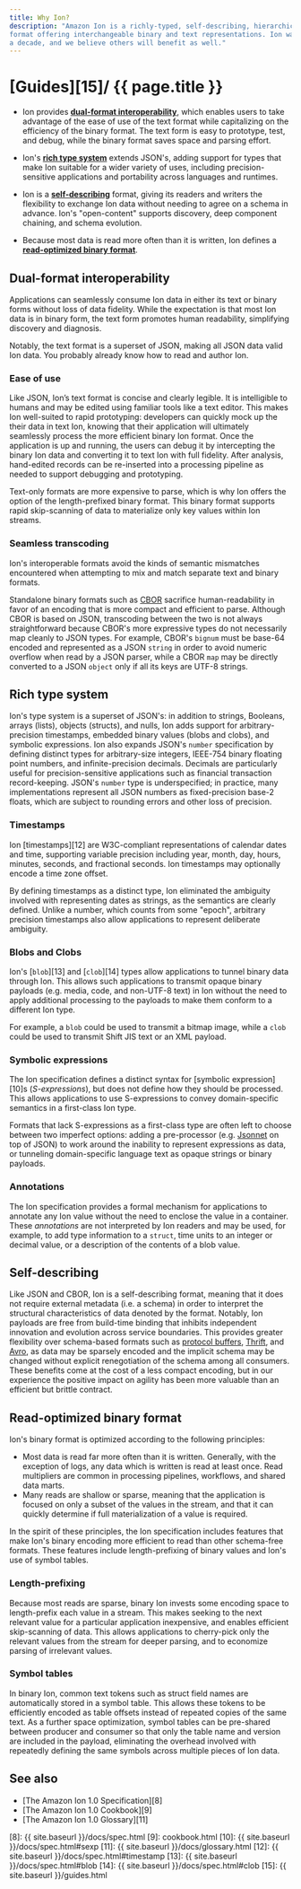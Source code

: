 ```yaml
---
title: Why Ion?
description: "Amazon Ion is a richly-typed, self-describing, hierarchical data serialization
format offering interchangeable binary and text representations. Ion was built to address rapid development, decoupling, and efficiency challenges faced every day while engineering large-scale, service-oriented architectures. Ion has been addressing these challenges within Amazon for nearly
a decade, and we believe others will benefit as well."
---
```


# [Guides][15]/  {{ page.title }}
 
  * Ion provides **[dual-format interoperability](#dual-format-interoperability)**, which enables users to take
    advantage of the ease of use of the text format while capitalizing on the
    efficiency of the binary format. The text form is easy to prototype, test,
    and debug, while the binary format saves space and parsing effort.

  * Ion's **[rich type system](#rich-type-system)** extends JSON's, adding support for types that
    make Ion suitable for a wider variety of uses, including precision-sensitive
    applications and portability across languages and runtimes.
    
  * Ion is a **[self-describing](#self-describing)** format, giving its readers and writers the
    flexibility to exchange Ion data without needing to agree on a schema in
    advance. Ion's "open-content" supports discovery, deep component chaining,
    and schema evolution.
    
  * Because most data is read more often than it is written, Ion defines a 
    **[read-optimized binary format](#read-optimized-binary-format)**.

## Dual-format interoperability

Applications can seamlessly consume Ion data in either its text or binary forms
without loss of data fidelity. While the expectation is that most Ion data is in
binary form, the text form promotes human readability, simplifying discovery and
diagnosis. 

Notably, the text format is a superset of JSON, making all JSON data valid Ion
data.  You probably already know how to read and author Ion.

### Ease of use

Like JSON, Ion’s text format is concise and clearly legible. It is intelligible
to humans and may be edited using familiar tools like a text editor. This makes
Ion well-suited to rapid prototyping: developers can quickly mock up the their
data in text Ion, knowing that their application will ultimately seamlessly
process the more efficient binary Ion format. Once the application is up and
running, the users can debug it by intercepting the binary Ion data and
converting it to text Ion with full fidelity. After analysis, hand-edited
records can be re-inserted into a processing pipeline as needed to support
debugging and prototyping.

Text-only formats are more expensive to parse, which is why Ion offers the
option of the length-prefixed binary format. This binary format supports rapid
skip-scanning of data to materialize only key values within Ion streams.

### Seamless transcoding

Ion's interoperable formats avoid the kinds of semantic mismatches encountered
when attempting to mix and match separate text and binary formats.

Standalone binary formats such as [CBOR][2] sacrifice human-readability in
favor of an encoding that is more compact and efficient to parse. Although CBOR
is based on JSON, transcoding between the two is not always straightforward
because CBOR's more expressive types do not necessarily map cleanly to JSON
types. For example, CBOR's `bignum` must be base-64 encoded and represented as
a JSON `string` in order to avoid numeric overflow when read by a JSON parser,
while a CBOR `map` may be directly converted to a JSON `object` only if all
its keys are UTF-8 strings.

## Rich type system

Ion's type system is a superset of JSON's: in addition to strings, Booleans,
arrays (lists), objects (structs), and nulls, Ion adds support for
arbitrary-precision timestamps, embedded binary values (blobs and clobs), and
symbolic expressions. Ion also expands JSON's `number` specification by
defining distinct types for arbitrary-size integers, IEEE-754 binary floating
point numbers, and infinite-precision decimals. Decimals are particularly useful
for precision-sensitive applications such as financial transaction
record-keeping. JSON's `number` type is underspecified; in practice, many
implementations represent all JSON numbers as fixed-precision base-2 floats,
which are subject to rounding errors and other loss of precision.

### Timestamps

Ion [timestamps][12] are W3C-compliant representations of calendar dates and
time, supporting variable precision including year, month, day, hours, minutes,
seconds, and fractional seconds.  Ion timestamps may optionally encode a time
zone offset.

By defining timestamps as a distinct type, Ion eliminated the ambiguity involved
with representing dates as strings, as the semantics are clearly defined. Unlike
a number, which counts from some "epoch", arbitrary precision timestamps also
allow applications to represent deliberate ambiguity.

### Blobs and Clobs

Ion's [`blob`][13] and [`clob`][14] types allow applications to tunnel binary
data through Ion. This allows such applications to transmit opaque binary
payloads (e.g. media, code, and non-UTF-8 text) in Ion without the need to apply
additional processing to the payloads to make them conform to a different Ion
type.

For example, a `blob` could be used to transmit a bitmap image, while a `clob`
could be used to transmit Shift JIS text or an XML payload.

### Symbolic expressions

The Ion specification defines a distinct syntax for [symbolic expression][10]s
(*S-expressions*), but does not define how they should be processed. This allows
applications to use S-expressions to convey domain-specific semantics in a
first-class Ion type.

Formats that lack S-expressions as a first-class type are often left to choose
between two imperfect options: adding a pre-processor (e.g. [Jsonnet][7] on top
of JSON) to work around the inability to represent expressions as data, or
tunneling domain-specific language text as opaque strings or binary payloads.

### Annotations

The Ion specification provides a formal mechanism for applications to annotate
any Ion value without the need to enclose the value in a container. These
*annotations* are not interpreted by Ion readers and may be used, for example,
to add type information to a `struct`, time units to an integer or decimal
value, or a description of the contents of a blob value.

## Self-describing

Like JSON and CBOR, Ion is a self-describing format, meaning that it does not
require external metadata (i.e. a schema) in order to interpret the structural
characteristics of data denoted by the format. Notably, Ion payloads are free
from build-time binding that inhibits independent innovation and evolution
across service boundaries. This provides greater flexibility over schema-based
formats such as [protocol buffers][3], [Thrift][4], and [Avro][5], as data may
be sparsely encoded and the implicit schema may be changed without explicit
renegotiation of the schema among all consumers. These benefits come at the cost
of a less compact encoding, but in our experience the positive impact on agility
has been more valuable than an efficient but brittle contract.

## Read-optimized binary format

Ion's binary format is optimized according to the following principles:

  * Most data is read far more often than it is written. Generally, with the
    exception of logs, any data which is written is read at least once.  Read
    multipliers are common in processing pipelines, workflows, and shared data
    marts.
  * Many reads are shallow or sparse, meaning that the application is focused on
    only a subset of the values in the stream, and that it can quickly determine
    if full materialization of a value is required.

In the spirit of these principles, the Ion specification includes features that
make Ion's binary encoding more efficient to read than other schema-free
formats. These features include length-prefixing of binary values and Ion's use
of symbol tables.

### Length-prefixing

Because most reads are sparse, binary Ion invests some encoding space to
length-prefix each value in a stream. This makes seeking to the next relevant
value for a particular application inexpensive, and enables efficient
skip-scanning of data. This allows applications to cherry-pick only the relevant
values from the stream for deeper parsing, and to economize parsing of
irrelevant values.

### Symbol tables

In binary Ion, common text tokens such as struct field names are automatically
stored in a symbol table. This allows these tokens to be efficiently encoded as
table offsets instead of repeated copies of the same text. As a further space
optimization, symbol tables can be pre-shared between producer and consumer so
that only the table name and version are included in the payload, eliminating
the overhead involved with repeatedly defining the same symbols across multiple
pieces of Ion data.

## See also

  * [The Amazon Ion 1.0 Specification][8]
  * [The Amazon Ion 1.0 Cookbook][9]
  * [The Amazon Ion 1.0 Glossary][11]

<!-- References -->
[1]: http://json.org
[2]: http://cbor.io
[3]: https://developers.google.com/protocol-buffers/
[4]: http://thrift.apache.org/
[5]: https://avro.apache.org/
[7]: http://jsonnet.org/
[8]: {{ site.baseurl }}/docs/spec.html
[9]: cookbook.html
[10]: {{ site.baseurl }}/docs/spec.html#sexp
[11]: {{ site.baseurl }}/docs/glossary.html
[12]: {{ site.baseurl }}/docs/spec.html#timestamp
[13]: {{ site.baseurl }}/docs/spec.html#blob
[14]: {{ site.baseurl }}/docs/spec.html#clob
[15]: {{ site.baseurl }}/guides.html